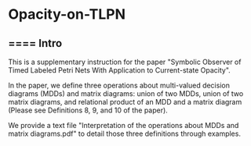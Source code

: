 # Opacity-on-TLPN
====
Intro
----
This is a supplementary instruction for the paper "Symbolic Observer of Timed Labeled Petri Nets With Application to Current-state Opacity".

In the paper, we define three operations about multi-valued decision diagrams (MDDs) and matrix diagrams: union of two MDDs, union of two matrix diagrams, and relational 
product of an MDD and a matrix diagram (Please see Definitions 8, 9, and 10 of the paper).

We provide a text file "Interpretation of the operations about MDDs and matrix diagrams.pdf" to detail those three definitions through examples.

